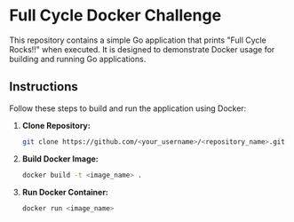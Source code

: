 # Full Cycle Docker Challenge

This repository contains a simple Go application that prints "Full Cycle Rocks!!" when executed. It is designed to demonstrate Docker usage for building and running Go applications.

## Instructions

Follow these steps to build and run the application using Docker:

1. **Clone Repository:**
   ```bash
   git clone https://github.com/<your_username>/<repository_name>.git
   ```
2. **Build Docker Image:**
   ```bash
   docker build -t <image_name> .
   ```
3. **Run Docker Container:**
   ```bash
   docker run <image_name>
   ```
